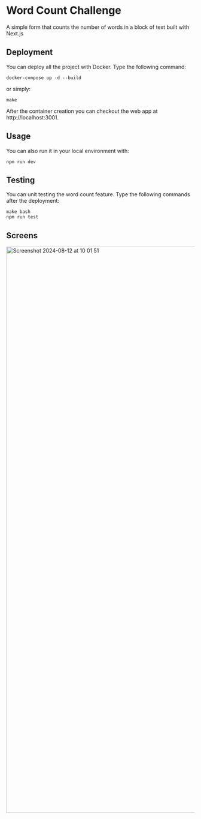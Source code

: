 # Word Count Challenge

A simple form that counts the number of words in a block of text built with Next.js

## Deployment

You can deploy all the project with Docker. Type the following command:

```
docker-compose up -d --build
```

or simply:

```
make
```

After the container creation you can checkout the web app at http://localhost:3001.

## Usage

You can also run it in your local environment with:

```
npm run dev
```

## Testing

You can unit testing the word count feature. Type the following commands after the deployment:

```
make bash
npm run test
```

## Screens
<img width="1510" alt="Screenshot 2024-08-12 at 10 01 51" src="https://github.com/user-attachments/assets/2684ab38-2401-45e7-9e0f-e2080fd074bb">


